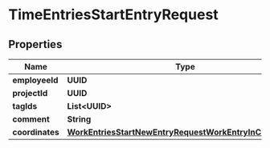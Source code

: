 

# TimeEntriesStartEntryRequest


## Properties

| Name | Type | Description | Notes |
|------------ | ------------- | ------------- | -------------|
|**employeeId** | **UUID** |  |  |
|**projectId** | **UUID** |  |  [optional] |
|**tagIds** | **List&lt;UUID&gt;** |  |  [optional] |
|**comment** | **String** |  |  [optional] |
|**coordinates** | [**WorkEntriesStartNewEntryRequestWorkEntryInCoordinates**](WorkEntriesStartNewEntryRequestWorkEntryInCoordinates.md) |  |  [optional] |



